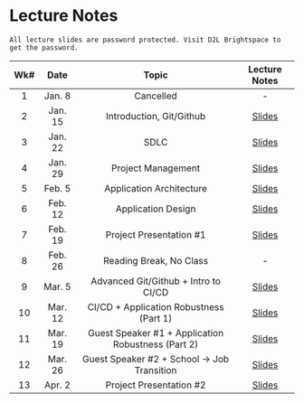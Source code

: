 # Lecture Notes

```{warning}
All lecture slides are password protected. Visit D2L Brightspace to get the password.
```

| Wk# |  Date   |          Topic           |                                                                                                                                                                                      Lecture Notes                                                                                                                                                                                      |
|:---:|:-------:|:------------------------:|:---------------------------------------------------------------------------------------------------------------------------------------------------------------------------------------------------------------------------------------------------------------------------------------------------------------------------------------------------------------------------------------:|
|  1  | Jan. 8  |        Cancelled         |                                                                                                                                                                                            -                                                                                                                                                                                            |
|  2  | Jan. 15 | Introduction, Git/Github |                               [Slides](https://jstrieb.github.io/link-lock/#eyJ2IjoiMC4wLjEiLCJlIjoiTnVDYk9VSE1yRmlFeVg5RVRIRnh0clVZSDV4Z0FIZXJLWGVOc0NDNFIyaG1kZVNwUDVDczFWWW9UVjluRjV6cTVlMzBMcVhCenUrVzdvemdMcTV3Y1FiM2VKUXB6QXJYRHFIN0pmMlJBNUtBTjlMUi9KbDRIakJNbm5VczVUZGVveXJTTGg1MnE0QkFRUUo1WStWQTNRaVZidVk9IiwiaSI6ImdDb0ErRFJDMldMZ3JKUHoifQ==)                               |
|  3  | Jan. 22 |           SDLC           |                               [Slides](https://jstrieb.github.io/link-lock/#eyJ2IjoiMC4wLjEiLCJlIjoiSkRRcy9scXZ2NjA5UHMzQW4rMW9BeVNjK0VSeVRMOVpkTnB0RUExemtXcmVBQ2VnNllWTDRVTDNPYVFyVmxEcDNOZEh0eTVEWVZ1WDhMWUpMWmpETFF2Ukl5Nk0yaXJDMmt0ME11ZE9IVVJucWd2eVBXZDcvS1RLWDArMlZmRDJvTXlucnFYSUNmUVBHSHUyOVN0TEptc094ZUU9IiwiaSI6IkdvSlRxU29URzNOYngySXIifQ==)                               |
|  4  | Jan. 29 |    Project Management    | [Slides](https://jstrieb.github.io/link-lock/#eyJ2IjoiMC4wLjEiLCJlIjoiV3N4V1dYaVhMWEFXNHovdkl2UVRrS2tiK3ZIRHZJdDJXb0w4MExqejBPOEZLNVRvNHVJdzNyVFFXNzdNSlh1a3BqckJyT3hSN2NMQlUrK1lncE02Ykc3bmdKVmJwZWtkUmhoaDJkN3I0Vlg4ZjhBN0tlQ0lZYW9IR0NsNjk2eVFXKy93ZWwyM25rQk5xVjREUWZpYVNCTVQrTmc9IiwiaCI6IkNoZWNrIGFkbWluIG1vZHVsZSBvbiBEMkwgZm9yIHBhc3N3b3JkIiwiaSI6Ilk5dnJVODlJeUxkU2hETDgifQ==) |                                                                                                                                                                                                                                                                                                                          |
|  5  | Feb. 5  | Application Architecture | [Slides](https://jstrieb.github.io/link-lock/#eyJ2IjoiMC4wLjEiLCJlIjoiOUJ6dkNLMEZMMUpXQ1FpbVY1QWxQM0pJdElWZTV4aVNWTmd6YUJaNWIyZ3dVWms5VWs4NzRKRGViclAvdUxnS0pOc3l1a04wZE5PSGM1bUl1UmRPRmhqMWwrOEpSTlJ1SDVXY2FtWFJUbnVUeXlrcktPbGpKMjBhdzlyOGpwbmNDeFlJVy9pRkhBenNxN3Awc0lBNlFxSEFOa2s9IiwiaCI6IkNoZWNrIGFkbWluIG1vZHVsZSBvbiBEMkwgZm9yIHBhc3N3b3JkIiwiaSI6InV2QjVtb0oyVkhLcTQ0NmoifQ==) |
|  6  | Feb. 12 |    Application Design    | [Slides](https://jstrieb.github.io/link-lock/#eyJ2IjoiMC4wLjEiLCJlIjoiU1J1ckx5dnNSRS90UkdlZUpMSDRmK0YwcDM1ZmRKb3dzMVFXblp2elloVVd5ekJLakZJQlBpYnM5NDV1VG1TUVVlZzRmM1lNWXo5bTdua2NHRmpVTUFPZk05SkhmSUZjNUZPTTJieFNRVmtMWU1ySzA0M0RLZDBONEZJQU9vSmQxQ0hmbXFpK1BCTXdncXZBZDdjMyszc1kyaGc9IiwiaCI6IkNoZWNrIGFkbWluIG1vZHVsZSBvbiBEMkwgZm9yIHRoZSBwYXNzd29yZCIsImkiOiJoU2d1VWZrc0htNWROL1VNIn0=) |
|  7  | Feb. 19 | Project Presentation #1  | [Slides](https://jstrieb.github.io/link-lock/#eyJ2IjoiMC4wLjEiLCJlIjoiVXRmUWlLSCswQ0xiMDcxTGNKelZXUUZ6eXc2Z25qN2NmV284YUR5SU5sc1FZUzB3RlJ6S3pkTTVzVVJ1a2lvZ2U1eWRQUC94ZzhLRVA3ODBSVzF5TDRYS25laFJvVWNlRCtMbGV3akNHU3A1d09MNlhLVGhsTlVKQ1dHNWRuZFVkRHJKbkNjZkd4WG8vb01OMncrNW9XYlZjdDA9IiwiaSI6Imp0amg2SjJTWWh4YjFzZFIifQ==)  |
|  8  | Feb. 26 | Reading Break, No Class  |                                                                                                                                                                                          -                                                                                                                                                                                           |
|  9  | Mar. 5  | Advanced Git/Github + Intro to CI/CD | [Slides](https://jstrieb.github.io/link-lock/#eyJ2IjoiMC4wLjEiLCJlIjoiVXRmUWlLSCswQ0xiMDcxTGNKelZXUUZ6eXc2Z25qN2NmV284YUR5SU5sc1FZUzB3RlJ6S3pkTTVzVVJ1a2lvZ2U1eWRQUC94ZzhLRVA3ODBSVzF5TDRYS25laFJvVWNlRCtMbGV3akNHU3A1d09MNlhLVGhsTlVKQ1dHNWRuZFVkRHJKbkNjZkd4WG8vb01OMncrNW9XYlZjdDA9IiwiaSI6Imp0amg2SjJTWWh4YjFzZFIifQ==)  |                                                                                                                                                                                                                                                                                                                                                                                         |
| 10  | Mar. 12 | CI/CD + Application Robustness (Part 1)  | [Slides](https://jstrieb.github.io/link-lock/#eyJ2IjoiMC4wLjEiLCJlIjoiTEpxZ0JoZldlcW9SRTk1aVhPemNOMCtCQ1lFRGREQ1VVY3M0UU1mbGRYN29kOHV3bkRkTVEvN0dRY09pUEwzeTNUU3ArVEg2SHl6TVJhSGwrVyt0UE5tb0prZFFuMjY4UTY4TkxYQ1I0QzV6TTRmamtaYVloNStvQTg5Qm5kU1IzWE1CVFV4cUI4MndTUFRVRm85WFlDZEljOWM9IiwiaSI6InJMcWQyRFFpTmhSTHZSNnoifQ==)  |
| 11  | Mar. 19 | Guest Speaker #1 + Application Robustness (Part 2)    | [Slides](https://jstrieb.github.io/link-lock/#eyJ2IjoiMC4wLjEiLCJlIjoiQ1d2SFpkT01pN2VYd2dseWI1VjNUeHp4WUlrV0VTZVFsY2dCQytnU0pwNUJRdHEyMk02VGo1emhRejhRVTVFYU50VWh5MDJSOURmemlSUklzWDJNVUdDMTN2bnZKSUl4RG1na2VITTA0Wm56VnY4UEF4eFlGaHZIRVhGL2hYQTFLeXEvdXN6ZzV1VHhRajZRbThZbEpvK0Njd3c9IiwiaSI6Ik9OdGtpUEJ1bnl2RUYwM3EifQ==)  |
| 12  | Mar. 26 | Guest Speaker #2 + School -> Job Transition                  | [Slides](https://jstrieb.github.io/link-lock/#eyJ2IjoiMC4wLjEiLCJlIjoib0puWm5Ta1BmQXdZWm5SU0FEaWUyVGQwVHVvZVdZdkRFL1lrY3dXMkdSMW8zV2NJSU9tMlkxMGI5NThYNjQ4VnpmSGs3UEpFTGFId3pwTnY2Z0NYTGVJdmRBN2Npdll1MVJhSVFCdHVPVmxMTm1qYjR4OFBLOGY0bjE5Q1NwT2QzR3o3b255TjYrcDZ2M0N4Nnp0RE5DWXQwVWs9IiwiaSI6Ik15Rm9OOWd4SG5XL3gzYS8ifQ==)  |
| 13  | Apr. 2  | Project Presentation #2  | [Slides](https://jstrieb.github.io/link-lock/#eyJ2IjoiMC4wLjEiLCJlIjoiN0N0YVRKWXVXeXkzTTl0clZuUjBrTWZKbGhGbVBQdkVITnB0a3o5SGhyZXZxaGtEREJTaEloemtrUURtdytoeFBxUEd3S2NZbzJSeVpCcDdmaDYvTE56RExwRE5kbjV5WnNacStWYUtwSmd3Q1NmMUV3TEZybVlDL0RvNjl2U2x5RUtnRStkMnd1VWVZSUZBMUI3a3pCcXcyZTA9IiwiaSI6Ii9FcTdiVS9Oa2hKbE04T0QifQ==)  |

